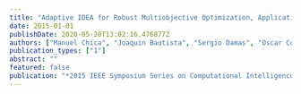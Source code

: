 ```yaml
---
title: "Adaptive IDEA for Robust Multiobjective Optimization, Application to the r-TSALBP-m/A"
date: 2015-01-01
publishDate: 2020-05-20T13:02:16.476077Z
authors: ["Manuel Chica", "Joaquin Bautista", "Sergio Damas", "Oscar Cordon"]
publication_types: ["1"]
abstract: ""
featured: false
publication: "*2015 IEEE Symposium Series on Computational Intelligence*"
---
```


